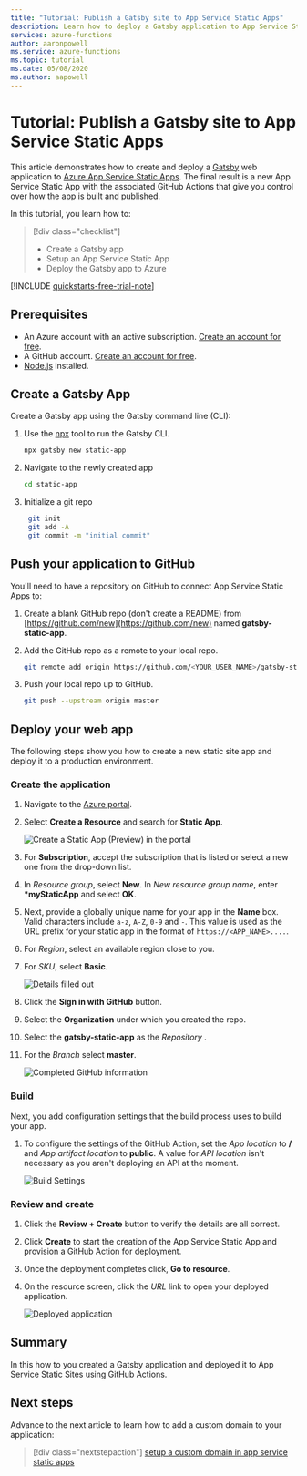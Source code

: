 ```yaml
---
title: "Tutorial: Publish a Gatsby site to App Service Static Apps"
description: Learn how to deploy a Gatsby application to App Service Static Apps.
services: azure-functions
author: aaronpowell
ms.service: azure-functions
ms.topic: tutorial
ms.date: 05/08/2020
ms.author: aapowell
---
```


# Tutorial: Publish a Gatsby site to App Service Static Apps

This article demonstrates how to create and deploy a [Gatsby](https://gatsbyjs.org) web application to [Azure App Service Static Apps](overview.md). The final result is a new App Service Static App with the associated GitHub Actions that give you control over how the app is built and published.

In this tutorial, you learn how to:

> [!div class="checklist"]
>
> - Create a Gatsby app
> - Setup an App Service Static App
> - Deploy the Gatsby app to Azure

[!INCLUDE [quickstarts-free-trial-note](../../includes/quickstarts-free-trial-note.md)]

## Prerequisites

- An Azure account with an active subscription. [Create an account for free](https://azure.microsoft.com/free/).
- A GitHub account. [Create an account for free](https://github.com/join).
- [Node.js](https://nodejs.org) installed.

## Create a Gatsby App

Create a Gatsby app using the Gatsby command line (CLI):

1. Use the [npx](https://www.npmjs.com/package/npx) tool to run the Gatsby CLI.

   ```bash
   npx gatsby new static-app
   ```

1. Navigate to the newly created app

   ```bash
   cd static-app
   ```

1. Initialize a git repo

   ```bash
    git init
    git add -A
    git commit -m "initial commit"
   ```

## Push your application to GitHub

You'll need to have a repository on GitHub to connect App Service Static Apps to:

1. Create a blank GitHub repo (don't create a README) from [https://github.com/new](https://github.com/new) named **gatsby-static-app**.

1. Add the GitHub repo as a remote to your local repo.

   ```bash
   git remote add origin https://github.com/<YOUR_USER_NAME>/gatsby-static-app
   ```

1. Push your local repo up to GitHub.

   ```bash
   git push --upstream origin master
   ```

## Deploy your web app

The following steps show you how to create a new static site app and deploy it to a production environment.

### Create the application

1. Navigate to the [Azure portal]().

1. Select **Create a Resource** and search for **Static App**.

   ![Create a Static App (Preview) in the portal](./media/static-apps-publish-gatsby/create-in-portal.png)

1. For **Subscription**, accept the subscription that is listed or select a new one from the drop-down list.

1. In _Resource group_, select **New**. In _New resource group name_, enter **\*myStaticApp** and select **OK**.

1. Next, provide a globally unique name for your app in the **Name** box. Valid characters include `a-z`, `A-Z`, `0-9` and `-`. This value is used as the URL prefix for your static app in the format of `https://<APP_NAME>....`.

1. For _Region_, select an available region close to you.

1. For _SKU_, select **Basic**.

   ![Details filled out](./media/static-apps-publish-gatsby/basic-app-details.png)

1. Click the **Sign in with GitHub** button.

1. Select the **Organization** under which you created the repo.

1. Select the **gatsby-static-app** as the _Repository_ .

1. For the _Branch_ select **master**.

   ![Completed GitHub information](./media/static-apps-publish-gatsby/completed-github-info.png)

### Build

Next, you add configuration settings that the build process uses to build your app.

1. To configure the settings of the GitHub Action, set the _App location_ to **/** and _App artifact location_ to **public**. A value for _API location_ isn't necessary as you aren't deploying an API at the moment.

   ![Build Settings](./media/static-apps-publish-gatsby/build-details.png)

### Review and create

1. Click the **Review + Create** button to verify the details are all correct.

1. Click **Create** to start the creation of the App Service Static App and provision a GitHub Action for deployment.

1. Once the deployment completes click, **Go to resource**.

1. On the resource screen, click the _URL_ link to open your deployed application.

   ![Deployed application](./media/static-apps-publish-gatsby/deployed-app.png)

## Summary

In this how to you created a Gatsby application and deployed it to App Service Static Sites using GitHub Actions.

## Next steps

Advance to the next article to learn how to add a custom domain to your application:

> [!div class="nextstepaction"]
[setup a custom domain in app service static apps](custom-domain.md)
